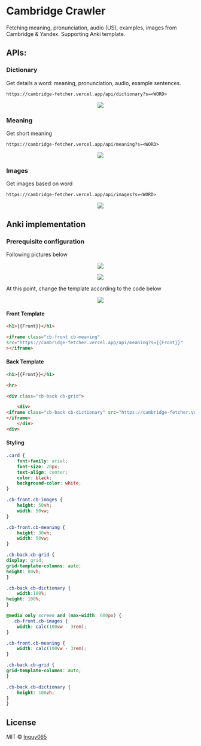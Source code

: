 # Cambridge Crawler

Fetching meaning, pronunciation, audio (US), examples, images from Cambridge
& Yandex. Supporting Anki template.

## APIs:

### Dictionary

Get details a word: meaning, pronunciation, audio, example sentences.

```
https://cambridge-fetcher.vercel.app/api/dictionary?s=<WORD>
```

<p align="center">
  <img src="https://raw.githubusercontent.com/lnquy065/cambridge-fetcher/main/readme/pic-dictionary.png"/>
</p>

### Meaning

Get short meaning

```
https://cambridge-fetcher.vercel.app/api/meaning?s=<WORD>
```

<p align="center">
  <img src="https://raw.githubusercontent.com/lnquy065/cambridge-fetcher/main/readme/pic-meaning.png"/>
</p>

### Images

Get images based on word

```
https://cambridge-fetcher.vercel.app/api/images?s=<WORD>
```

<p align="center">
  <img src="https://raw.githubusercontent.com/lnquy065/cambridge-fetcher/main/readme/pic-images.png"/>
</p>

## Anki implementation

### Prerequisite configuration

Following pictures below

<p align="center">
  <img src="https://raw.githubusercontent.com/lnquy065/cambridge-fetcher/main/readme/tut-1.png"/>
</p>

<p align="center">
  <img src="https://raw.githubusercontent.com/lnquy065/cambridge-fetcher/main/readme/tut-2.png"/>
</p>

At this point, change the template according to the code below

<p align="center">
  <img src="https://raw.githubusercontent.com/lnquy065/cambridge-fetcher/main/readme/tut-3.png"/>
</p>

#### Front Template

```html
<h1>{{Front}}</h1>

<iframe class="cb-front cb-meaning" 
src="https://cambridge-fetcher.vercel.app/api/meaning?s={{Front}}"
></iframe>

```

#### Back Template

```html
<h1>{{Front}}</h1>

<hr>

<div class="cb-back cb-grid">

	<div>
<iframe class="cb-back cb-dictionary" src="https://cambridge-fetcher.vercel.app/api/dictionary?s={{Front}}">
</iframe>
	</div>
<div>

```

#### Styling

```css
.card {
    font-family: arial;
    font-size: 20px;
    text-align: center;
    color: black;
    background-color: white;
}

.cb-front.cb-images {
	height: 50vh;
	width: 50vw;
}

.cb-front.cb-meaning {
	height: 30vh;
	width: 50vw;
}

.cb-back.cb-grid {
display: grid;
grid-template-columns: auto;
height: 80vh;
}

.cb-back.cb-dictionary {
	width:100%;
height: 100%;
}

@media only screen and (max-width: 600px) {
  .cb-front.cb-images {
	width: calc(100vw - 3rem);
}

.cb-front.cb-meaning {
	width: calc(100vw - 3rem);
}

.cb-back.cb-grid {
grid-template-columns: auto;
}

.cb-back.cb-dictionary {
	height: 100vh;
}
}
```

## License

MIT © [lnquy065](https://github.com/lnquy065)
